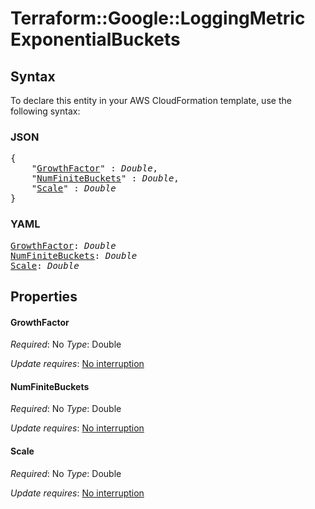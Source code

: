 # Terraform::Google::LoggingMetric ExponentialBuckets

## Syntax

To declare this entity in your AWS CloudFormation template, use the following syntax:

### JSON

<pre>
{
    "<a href="#growthfactor" title="GrowthFactor">GrowthFactor</a>" : <i>Double</i>,
    "<a href="#numfinitebuckets" title="NumFiniteBuckets">NumFiniteBuckets</a>" : <i>Double</i>,
    "<a href="#scale" title="Scale">Scale</a>" : <i>Double</i>
}
</pre>

### YAML

<pre>
<a href="#growthfactor" title="GrowthFactor">GrowthFactor</a>: <i>Double</i>
<a href="#numfinitebuckets" title="NumFiniteBuckets">NumFiniteBuckets</a>: <i>Double</i>
<a href="#scale" title="Scale">Scale</a>: <i>Double</i>
</pre>

## Properties

#### GrowthFactor

_Required_: No
_Type_: Double

_Update requires_: [No interruption](https://docs.aws.amazon.com/AWSCloudFormation/latest/UserGuide/using-cfn-updating-stacks-update-behaviors.html#update-no-interrupt)

#### NumFiniteBuckets

_Required_: No
_Type_: Double

_Update requires_: [No interruption](https://docs.aws.amazon.com/AWSCloudFormation/latest/UserGuide/using-cfn-updating-stacks-update-behaviors.html#update-no-interrupt)

#### Scale

_Required_: No
_Type_: Double

_Update requires_: [No interruption](https://docs.aws.amazon.com/AWSCloudFormation/latest/UserGuide/using-cfn-updating-stacks-update-behaviors.html#update-no-interrupt)

